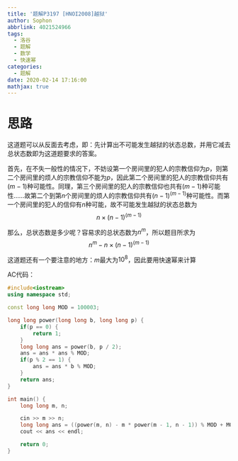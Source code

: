```yaml
---
title: '题解P3197 [HNOI2008]越狱'
author: Sophon
abbrlink: 4021524966
tags:
  - 洛谷
  - 题解
  - 数学
  - 快速幂
categories:
  - 题解
date: 2020-02-14 17:16:00
mathjax: true
---
```

# 思路

这道题可以从反面去考虑，即：先计算出不可能发生越狱的状态总数，并用它减去总状态数即为这道题要求的答案。

首先，在不失一般性的情况下，不妨设第一个房间里的犯人的宗教信仰为$p$，则第二个房间里的烦人的宗教信仰不能为$p$，因此第二个房间里的犯人的宗教信仰共有$(m - 1)$种可能性。同理，第三个房间里的犯人的宗教信仰也共有$(m - 1)$种可能性……故第二个到第$n$个房间里的烦人的宗教信仰共有$(n - 1)^{(m - 1)}$种可能性。而第一个房间里的犯人的信仰有$n$种可能，故不可能发生越狱的状态总数为
$$n×(n - 1)^{(m - 1)}$$

那么，总状态数是多少呢？容易求的总状态数为$n^m$，所以题目所求为
$$n^m-n×(n - 1)^{(m - 1)}$$

这道题还有一个要注意的地方：$m$最大为$10^8$，因此要用快速幂来计算

AC代码：
```cpp
#include<iostream>
using namespace std;

const long long MOD = 100003;

long long power(long long b, long long p) {
    if(p == 0) {
        return 1;
    }
    long long ans = power(b, p / 2);
    ans = ans * ans % MOD;
    if(p % 2 == 1) {
        ans = ans * b % MOD;
    }
    return ans;
}

int main() {
    long long m, n;

    cin >> m >> n;
    long long ans = ((power(m, n) - m * power(m - 1, n - 1)) % MOD + MOD) % MOD;
    cout << ans << endl;

    return 0;
}
```